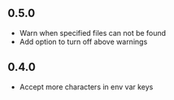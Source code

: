 0.5.0
-----
* Warn when specified files can not be found
* Add option to turn off above warnings

0.4.0
-----
* Accept more characters in env var keys
